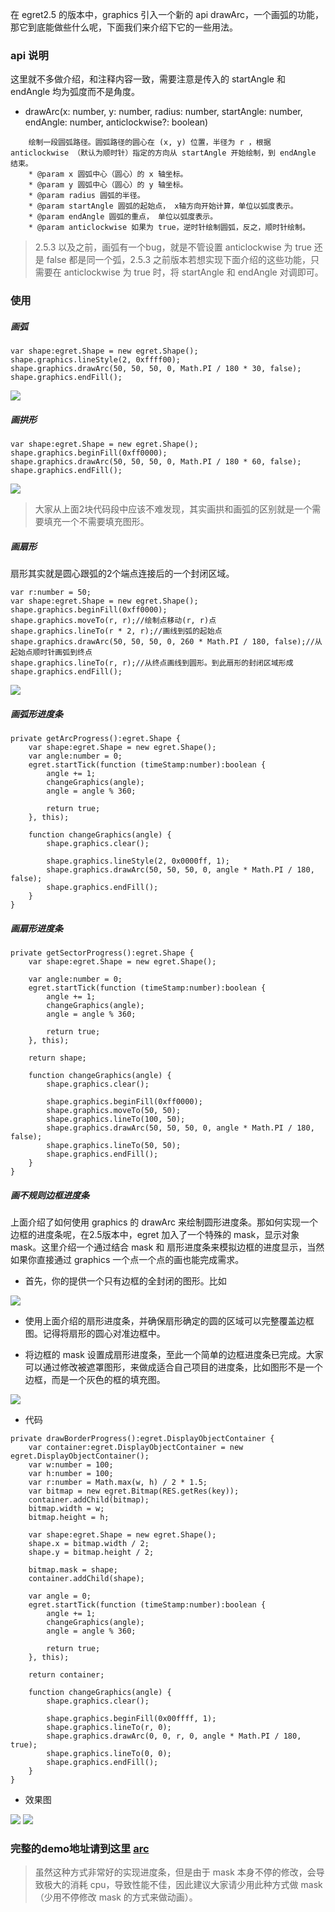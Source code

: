 在 egret2.5 的版本中，graphics 引入一个新的 api drawArc，一个画弧的功能，那它到底能做些什么呢，下面我们来介绍下它的一些用法。


### api 说明

这里就不多做介绍，和注释内容一致，需要注意是传入的 startAngle 和 endAngle 均为弧度而不是角度。

* drawArc(x: number, y: number, radius: number, startAngle: number, endAngle: number, anticlockwise?: boolean)

~~~
	绘制一段圆弧路径。圆弧路径的圆心在 (x, y) 位置，半径为 r ，根据 anticlockwise （默认为顺时针）指定的方向从 startAngle 开始绘制，到 endAngle 结束。
	* @param x 圆弧中心（圆心）的 x 轴坐标。
	* @param y 圆弧中心（圆心）的 y 轴坐标。
	* @param radius 圆弧的半径。
	* @param startAngle 圆弧的起始点， x轴方向开始计算，单位以弧度表示。
	* @param endAngle 圆弧的重点， 单位以弧度表示。
	* @param anticlockwise 如果为 true，逆时针绘制圆弧，反之，顺时针绘制。
~~~ 


> 2.5.3 以及之前，画弧有一个bug，就是不管设置 anticlockwise 为 true 还是 false 都是同一个弧，2.5.3 之前版本若想实现下面介绍的这些功能，只需要在 anticlockwise 为 true 时，将 startAngle 和 endAngle 对调即可。

### 使用

##### 画弧

~~~
var shape:egret.Shape = new egret.Shape();
shape.graphics.lineStyle(2, 0xffff00);
shape.graphics.drawArc(50, 50, 50, 0, Math.PI / 180 * 30, false);
shape.graphics.endFill();
~~~

![](569f036c09b4d.png)

##### 画拱形

~~~
var shape:egret.Shape = new egret.Shape();
shape.graphics.beginFill(0xff0000);
shape.graphics.drawArc(50, 50, 50, 0, Math.PI / 180 * 60, false);
shape.graphics.endFill();
~~~

![](569f036c2577d.png)

> 大家从上面2块代码段中应该不难发现，其实画拱和画弧的区别就是一个需要填充一个不需要填充图形。

##### 画扇形

扇形其实就是圆心跟弧的2个端点连接后的一个封闭区域。

~~~
var r:number = 50;
var shape:egret.Shape = new egret.Shape();
shape.graphics.beginFill(0xff0000);
shape.graphics.moveTo(r, r);//绘制点移动(r, r)点
shape.graphics.lineTo(r * 2, r);//画线到弧的起始点
shape.graphics.drawArc(50, 50, 50, 0, 260 * Math.PI / 180, false);//从起始点顺时针画弧到终点
shape.graphics.lineTo(r, r);//从终点画线到圆形。到此扇形的封闭区域形成
shape.graphics.endFill();
~~~

![](569f036be6477.png)

##### 画弧形进度条

~~~
private getArcProgress():egret.Shape {
    var shape:egret.Shape = new egret.Shape();
    var angle:number = 0;
    egret.startTick(function (timeStamp:number):boolean {
        angle += 1;
        changeGraphics(angle);
        angle = angle % 360;

        return true;
    }, this);

    function changeGraphics(angle) {
        shape.graphics.clear();

        shape.graphics.lineStyle(2, 0x0000ff, 1);
        shape.graphics.drawArc(50, 50, 50, 0, angle * Math.PI / 180, false);
        shape.graphics.endFill();
    }
}
~~~

##### 画扇形进度条

~~~
private getSectorProgress():egret.Shape {
    var shape:egret.Shape = new egret.Shape();

    var angle:number = 0;
    egret.startTick(function (timeStamp:number):boolean {
        angle += 1;
        changeGraphics(angle);
        angle = angle % 360;

        return true;
    }, this);
    
    return shape;

    function changeGraphics(angle) {
        shape.graphics.clear();

        shape.graphics.beginFill(0xff0000);
        shape.graphics.moveTo(50, 50);
        shape.graphics.lineTo(100, 50);
        shape.graphics.drawArc(50, 50, 50, 0, angle * Math.PI / 180, false);
        shape.graphics.lineTo(50, 50);
        shape.graphics.endFill();
    }
}
~~~

##### 画不规则边框进度条


上面介绍了如何使用 graphics 的 drawArc 来绘制圆形进度条。那如何实现一个边框的进度条呢，在2.5版本中，egret 加入了一个特殊的 mask，显示对象 mask。这里介绍一个通过结合 mask 和 扇形进度条来模拟边框的进度显示，当然如果你直接通过 graphics 一个点一个点的画也能完成需求。



* 首先，你的提供一个只有边框的全封闭的图形。比如

![](569f036c525df.png)

* 使用上面介绍的扇形进度条，并确保扇形确定的圆的区域可以完整覆盖边框图。记得将扇形的圆心对准边框中。

* 将边框的 mask 设置成扇形进度条，至此一个简单的边框进度条已完成。大家可以通过修改被遮罩图形，来做成适合自己项目的进度条，比如图形不是一个边框，而是一个灰色的框的填充图。

![](569f036bbe628.png)

* 代码

~~~
private drawBorderProgress():egret.DisplayObjectContainer {
    var container:egret.DisplayObjectContainer = new egret.DisplayObjectContainer();
    var w:number = 100;
    var h:number = 100;
    var r:number = Math.max(w, h) / 2 * 1.5;
    var bitmap = new egret.Bitmap(RES.getRes(key));
    container.addChild(bitmap);
    bitmap.width = w;
    bitmap.height = h;

    var shape:egret.Shape = new egret.Shape();
    shape.x = bitmap.width / 2;
    shape.y = bitmap.height / 2;

    bitmap.mask = shape;
    container.addChild(shape);

    var angle = 0;
    egret.startTick(function (timeStamp:number):boolean {
        angle += 1;
        changeGraphics(angle);
        angle = angle % 360;

        return true;
    }, this);

    return container;

    function changeGraphics(angle) {
        shape.graphics.clear();

        shape.graphics.beginFill(0x00ffff, 1);
        shape.graphics.lineTo(r, 0);
        shape.graphics.drawArc(0, 0, r, 0, angle * Math.PI / 180, true);
        shape.graphics.lineTo(0, 0);
        shape.graphics.endFill();
    }
}
~~~

* 效果图

![](569f036ba015a.png)   ![](569f036bbe628.png)

### 完整的demo地址请到这里 [arc](http://edn.egret.com/cn/index.php/portal/article/index/id/672)

> 虽然这种方式非常好的实现进度条，但是由于 mask 本身不停的修改，会导致极大的消耗 cpu，导致性能不佳，因此建议大家请少用此种方式做 mask（少用不停修改 mask 的方式来做动画）。
